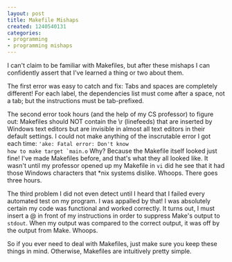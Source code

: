 ```yaml
---
layout: post
title: Makefile Mishaps
created: 1240540131
categories:
- programming
- programming mishaps
---
```

I can't claim to be familiar with Makefiles, but after these mishaps I can confidently assert that I've learned a thing or two about them.

The first error was easy to catch and fix: Tabs and spaces are completely different! For each label, the dependencies list must come after a space, not a tab; but the instructions must be tab-prefixed.

The second error took hours (and the help of my CS professor) to figure out: Makefiles should NOT contain the \r (linefeeds) that are inserted by Windows text editors but are invisible in almost all text editors in their default settings. I could not make anything of the inscrutable error I got each time: <code>'ake: Fatal error: Don't know how to make target `main.o</code> Why? Because the Makefile itself looked just fine! I've made Makefiles before, and that's what they all looked like. It wasn't until my professor opened up my Makefile in <code>vi</code> did he see that it had those Windows characters that *nix systems dislike. Whoops. There goes three hours.

The third problem I did not even detect until I heard that I failed every automated test on my program. I was appalled by that! I was absolutely certain my code was functional and worked correctly. It turns out, I must insert a @ in front of my instructions in order to suppress Make's output to <code>stdout</code>. When my output was compared to the correct output, it was off by the output from Make. Whoops.

So if you ever need to deal with Makefiles, just make sure you keep these things in mind. Otherwise, Makefiles are intuitively pretty simple.
